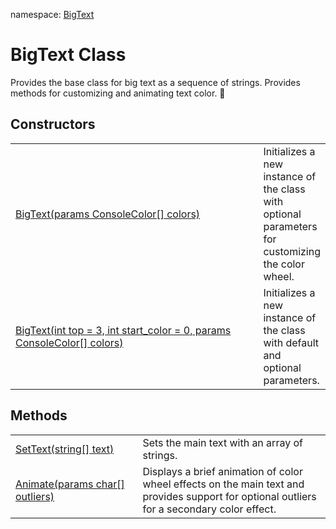 namespace: <a href="https://www.youtube.com/watch?v=XiM1eJZzgEk">BigText</a>
<h1>BigText Class</h1>
Provides the base class for big text as a sequence of strings.  Provides methods for customizing and animating text color. &#x1F34E;

<h2>Constructors</h2>
<table>
<tbody>
<tr>
<td>
<a href="https://www.youtube.com/watch?v=XiM1eJZzgEk">
BigText(params ConsoleColor[] colors)
</a>
</td>
<td>
Initializes a new instance of the <see cref="BigText"/> class with optional parameters for customizing the color wheel.
</td>
</tr>
<tr>
<td width="511">
<a href="https://www.youtube.com/watch?v=XiM1eJZzgEk">
BigText(int top = 3, int start_color = 0, params ConsoleColor[] colors)
</a>
</td>
<td>
Initializes a new instance of the <see cref="BigText"/> class with default and optional parameters.
</td>
</tr>
</tbody>
</table>

<h2>Methods</h2>
<table>
<tbody>
<tr>
<td>
<a href="https://www.youtube.com/watch?v=XiM1eJZzgEk">SetText(string[] text)</a>
</td>
<td>
Sets the main text with an array of strings.
</td>
</tr>
<tr>
<td width="300">
<a href="https://www.youtube.com/watch?v=XiM1eJZzgEk">Animate(params char[] outliers)</a>
</td>
<td width="650">
Displays a brief animation of color wheel effects on the main text and provides support for optional outliers for a secondary color effect.
</td>
</tr>
</tbody>
</table>
